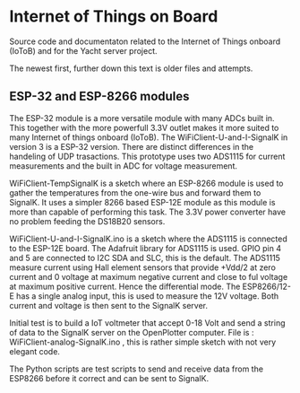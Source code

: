 # Internet of Things on Board

Source code and documentaton related to the Internet of Things onboard (IoToB) and for the Yacht server project.

The newest first, further down this text is older files and attempts. 

## ESP-32 and ESP-8266 modules 

The ESP-32 module is a more versatile module with many ADCs built in. This together with the more powerfull 3.3V 
outlet makes it more suited to many Internet of things onboard (IoToB). The WiFiClient-U-and-I-SignalK in version 3 
is a ESP-32 version. There are distinct differences in the handeling of UDP trasactions. This prototype uses two
ADS1115 for current measurements and the built in ADC for voltage measurement.

WiFiClient-TempSignalK is a sketch where an  ESP-8266 module is used to gather the temperatures from the one-wire bus and forward them to SignalK. It uses a simpler 8266 based ESP-12E module as this module is more than capable of performing 
this task. The 3.3V power converter have no problem feeding the DS18B20 sensors.

WiFiClient-U-and-I-SignalK.ino is a sketch where the ADS1115 is connected to the ESP-12E board. The Adafruit library 
for ADS1115 is used. GPIO pin 4 and 5 are connected to I2C SDA and SLC, this is the default. 
The ADS1115 measure current using Hall element sensors that provide +Vdd/2 at zero current and 0 voltage at 
maximum negative current and close to ful voltage at maximum positive current. Hence the differential mode.
The ESP8266/12-E has a single analog input, this is used to measure the 12V voltage. 
Both current and voltage is then sent to the SignalK server. 


Initial test is to build a IoT voltmeter that accept 0-18 Volt and send a string of data to the SignalK server 
on the OpenPlotter computer. File is : WiFiClient-analog-SignalK.ino , this is rather simple sketch with 
not very elegant code. 

The Python scripts are test scripts to send and receive data from the ESP8266 before it correct and can 
be sent to SignalK.

